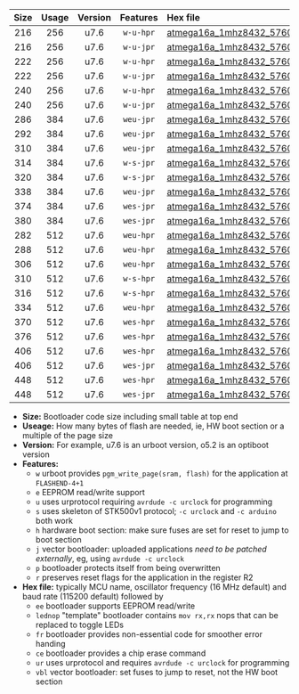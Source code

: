 |Size|Usage|Version|Features|Hex file|
|:-:|:-:|:-:|:-:|:--|
|216|256|u7.6|`w-u-hpr`|[atmega16a_1mhz8432_57600bps_ur.hex](https://raw.githubusercontent.com/stefanrueger/urboot/main/atmega16a_1mhz8432_57600bps_ur.hex)|
|216|256|u7.6|`w-u-jpr`|[atmega16a_1mhz8432_57600bps_ur_vbl.hex](https://raw.githubusercontent.com/stefanrueger/urboot/main/atmega16a_1mhz8432_57600bps_ur_vbl.hex)|
|222|256|u7.6|`w-u-hpr`|[atmega16a_1mhz8432_57600bps_lednop_ur.hex](https://raw.githubusercontent.com/stefanrueger/urboot/main/atmega16a_1mhz8432_57600bps_lednop_ur.hex)|
|222|256|u7.6|`w-u-jpr`|[atmega16a_1mhz8432_57600bps_lednop_ur_vbl.hex](https://raw.githubusercontent.com/stefanrueger/urboot/main/atmega16a_1mhz8432_57600bps_lednop_ur_vbl.hex)|
|240|256|u7.6|`w-u-hpr`|[atmega16a_1mhz8432_57600bps_lednop_fr_ur.hex](https://raw.githubusercontent.com/stefanrueger/urboot/main/atmega16a_1mhz8432_57600bps_lednop_fr_ur.hex)|
|240|256|u7.6|`w-u-jpr`|[atmega16a_1mhz8432_57600bps_lednop_fr_ur_vbl.hex](https://raw.githubusercontent.com/stefanrueger/urboot/main/atmega16a_1mhz8432_57600bps_lednop_fr_ur_vbl.hex)|
|286|384|u7.6|`weu-jpr`|[atmega16a_1mhz8432_57600bps_ee_ur_vbl.hex](https://raw.githubusercontent.com/stefanrueger/urboot/main/atmega16a_1mhz8432_57600bps_ee_ur_vbl.hex)|
|292|384|u7.6|`weu-jpr`|[atmega16a_1mhz8432_57600bps_ee_lednop_ur_vbl.hex](https://raw.githubusercontent.com/stefanrueger/urboot/main/atmega16a_1mhz8432_57600bps_ee_lednop_ur_vbl.hex)|
|310|384|u7.6|`weu-jpr`|[atmega16a_1mhz8432_57600bps_ee_lednop_fr_ur_vbl.hex](https://raw.githubusercontent.com/stefanrueger/urboot/main/atmega16a_1mhz8432_57600bps_ee_lednop_fr_ur_vbl.hex)|
|314|384|u7.6|`w-s-jpr`|[atmega16a_1mhz8432_57600bps_vbl.hex](https://raw.githubusercontent.com/stefanrueger/urboot/main/atmega16a_1mhz8432_57600bps_vbl.hex)|
|320|384|u7.6|`w-s-jpr`|[atmega16a_1mhz8432_57600bps_lednop_vbl.hex](https://raw.githubusercontent.com/stefanrueger/urboot/main/atmega16a_1mhz8432_57600bps_lednop_vbl.hex)|
|338|384|u7.6|`weu-jpr`|[atmega16a_1mhz8432_57600bps_ee_lednop_fr_ce_ur_vbl.hex](https://raw.githubusercontent.com/stefanrueger/urboot/main/atmega16a_1mhz8432_57600bps_ee_lednop_fr_ce_ur_vbl.hex)|
|374|384|u7.6|`wes-jpr`|[atmega16a_1mhz8432_57600bps_ee_vbl.hex](https://raw.githubusercontent.com/stefanrueger/urboot/main/atmega16a_1mhz8432_57600bps_ee_vbl.hex)|
|380|384|u7.6|`wes-jpr`|[atmega16a_1mhz8432_57600bps_ee_lednop_vbl.hex](https://raw.githubusercontent.com/stefanrueger/urboot/main/atmega16a_1mhz8432_57600bps_ee_lednop_vbl.hex)|
|282|512|u7.6|`weu-hpr`|[atmega16a_1mhz8432_57600bps_ee_ur.hex](https://raw.githubusercontent.com/stefanrueger/urboot/main/atmega16a_1mhz8432_57600bps_ee_ur.hex)|
|288|512|u7.6|`weu-hpr`|[atmega16a_1mhz8432_57600bps_ee_lednop_ur.hex](https://raw.githubusercontent.com/stefanrueger/urboot/main/atmega16a_1mhz8432_57600bps_ee_lednop_ur.hex)|
|306|512|u7.6|`weu-hpr`|[atmega16a_1mhz8432_57600bps_ee_lednop_fr_ur.hex](https://raw.githubusercontent.com/stefanrueger/urboot/main/atmega16a_1mhz8432_57600bps_ee_lednop_fr_ur.hex)|
|310|512|u7.6|`w-s-hpr`|[atmega16a_1mhz8432_57600bps.hex](https://raw.githubusercontent.com/stefanrueger/urboot/main/atmega16a_1mhz8432_57600bps.hex)|
|316|512|u7.6|`w-s-hpr`|[atmega16a_1mhz8432_57600bps_lednop.hex](https://raw.githubusercontent.com/stefanrueger/urboot/main/atmega16a_1mhz8432_57600bps_lednop.hex)|
|334|512|u7.6|`weu-hpr`|[atmega16a_1mhz8432_57600bps_ee_lednop_fr_ce_ur.hex](https://raw.githubusercontent.com/stefanrueger/urboot/main/atmega16a_1mhz8432_57600bps_ee_lednop_fr_ce_ur.hex)|
|370|512|u7.6|`wes-hpr`|[atmega16a_1mhz8432_57600bps_ee.hex](https://raw.githubusercontent.com/stefanrueger/urboot/main/atmega16a_1mhz8432_57600bps_ee.hex)|
|376|512|u7.6|`wes-hpr`|[atmega16a_1mhz8432_57600bps_ee_lednop.hex](https://raw.githubusercontent.com/stefanrueger/urboot/main/atmega16a_1mhz8432_57600bps_ee_lednop.hex)|
|406|512|u7.6|`wes-hpr`|[atmega16a_1mhz8432_57600bps_ee_lednop_fr.hex](https://raw.githubusercontent.com/stefanrueger/urboot/main/atmega16a_1mhz8432_57600bps_ee_lednop_fr.hex)|
|406|512|u7.6|`wes-jpr`|[atmega16a_1mhz8432_57600bps_ee_lednop_fr_vbl.hex](https://raw.githubusercontent.com/stefanrueger/urboot/main/atmega16a_1mhz8432_57600bps_ee_lednop_fr_vbl.hex)|
|448|512|u7.6|`wes-hpr`|[atmega16a_1mhz8432_57600bps_ee_lednop_fr_ce.hex](https://raw.githubusercontent.com/stefanrueger/urboot/main/atmega16a_1mhz8432_57600bps_ee_lednop_fr_ce.hex)|
|448|512|u7.6|`wes-jpr`|[atmega16a_1mhz8432_57600bps_ee_lednop_fr_ce_vbl.hex](https://raw.githubusercontent.com/stefanrueger/urboot/main/atmega16a_1mhz8432_57600bps_ee_lednop_fr_ce_vbl.hex)|

- **Size:** Bootloader code size including small table at top end
- **Useage:** How many bytes of flash are needed, ie, HW boot section or a multiple of the page size
- **Version:** For example, u7.6 is an urboot version, o5.2 is an optiboot version
- **Features:**
  + `w` urboot provides `pgm_write_page(sram, flash)` for the application at `FLASHEND-4+1`
  + `e` EEPROM read/write support
  + `u` uses urprotocol requiring `avrdude -c urclock` for programming
  + `s` uses skeleton of STK500v1 protocol; `-c urclock` and `-c arduino` both work
  + `h` hardware boot section: make sure fuses are set for reset to jump to boot section
  + `j` vector bootloader: uploaded applications *need to be patched externally*, eg, using `avrdude -c urclock`
  + `p` bootloader protects itself from being overwritten
  + `r` preserves reset flags for the application in the register R2
- **Hex file:** typically MCU name, oscillator frequency (16 MHz default) and baud rate (115200 default) followed by
  + `ee` bootloader supports EEPROM read/write
  + `lednop` "template" bootloader contains `mov rx,rx` nops that can be replaced to toggle LEDs
  + `fr` bootloader provides non-essential code for smoother error handing
  + `ce` bootloader provides a chip erase command
  + `ur` uses urprotocol and requires `avrdude -c urclock` for programming
  + `vbl` vector bootloader: set fuses to jump to reset, not the HW boot section
